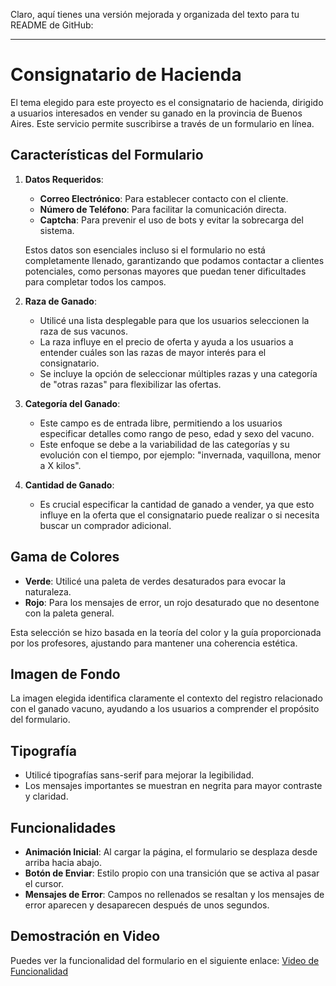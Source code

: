 Claro, aquí tienes una versión mejorada y organizada del texto para tu README de GitHub:

---

# Consignatario de Hacienda

El tema elegido para este proyecto es el consignatario de hacienda, dirigido a usuarios interesados en vender su ganado en la provincia de Buenos Aires. Este servicio permite suscribirse a través de un formulario en línea. 

## Características del Formulario

1. **Datos Requeridos**:
   - **Correo Electrónico**: Para establecer contacto con el cliente.
   - **Número de Teléfono**: Para facilitar la comunicación directa.
   - **Captcha**: Para prevenir el uso de bots y evitar la sobrecarga del sistema.

   Estos datos son esenciales incluso si el formulario no está completamente llenado, garantizando que podamos contactar a clientes potenciales, como personas mayores que puedan tener dificultades para completar todos los campos.

2. **Raza de Ganado**:
   - Utilicé una lista desplegable para que los usuarios seleccionen la raza de sus vacunos.
   - La raza influye en el precio de oferta y ayuda a los usuarios a entender cuáles son las razas de mayor interés para el consignatario.
   - Se incluye la opción de seleccionar múltiples razas y una categoría de "otras razas" para flexibilizar las ofertas.

3. **Categoría del Ganado**:
   - Este campo es de entrada libre, permitiendo a los usuarios especificar detalles como rango de peso, edad y sexo del vacuno.
   - Este enfoque se debe a la variabilidad de las categorías y su evolución con el tiempo, por ejemplo: "invernada, vaquillona, menor a X kilos".

4. **Cantidad de Ganado**:
   - Es crucial especificar la cantidad de ganado a vender, ya que esto influye en la oferta que el consignatario puede realizar o si necesita buscar un comprador adicional.

## Gama de Colores

- **Verde**: Utilicé una paleta de verdes desaturados para evocar la naturaleza.
- **Rojo**: Para los mensajes de error, un rojo desaturado que no desentone con la paleta general.

Esta selección se hizo basada en la teoría del color y la guía proporcionada por los profesores, ajustando para mantener una coherencia estética.

## Imagen de Fondo

La imagen elegida identifica claramente el contexto del registro relacionado con el ganado vacuno, ayudando a los usuarios a comprender el propósito del formulario.

## Tipografía

- Utilicé tipografías sans-serif para mejorar la legibilidad.
- Los mensajes importantes se muestran en negrita para mayor contraste y claridad.

## Funcionalidades

- **Animación Inicial**: Al cargar la página, el formulario se desplaza desde arriba hacia abajo.
- **Botón de Enviar**: Estilo propio con una transición que se activa al pasar el cursor.
- **Mensajes de Error**: Campos no rellenados se resaltan y los mensajes de error aparecen y desaparecen después de unos segundos.

## Demostración en Video

Puedes ver la funcionalidad del formulario en el siguiente enlace: [Video de Funcionalidad](https://www.loom.com/share/6c1e34468eaa4131aedddfa083936a77?sid=0d89cbaf-37e8-4a4e-a65e-52d46024b209)